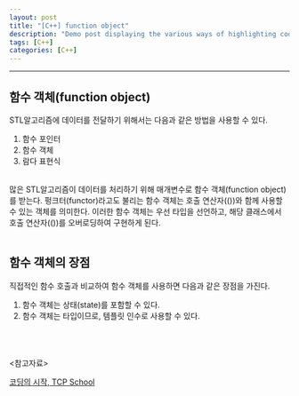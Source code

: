 ```yaml
---
layout: post
title: "[C++] function object"
description: "Demo post displaying the various ways of highlighting code in Markdown."
tags: [C++]
categories: [C++]
---
```


------------------------------------------------------------------------------------------------------------

## 함수 객체(function object)
STL알고리즘에 데이터를 전달하기 위해서는 다음과 같은 방법을 사용할 수 있다.
1. 함수 포인터
2. 함수 객체
3. 람다 표현식

<br/>
많은 STL알고리즘이 데이터를 처리하기 위해 매개변수로 함수 객체(function object)를 받는다.  
펑크터(functor)라고도 불리는 함수 객체는 호출 연산자(())와 함께 사용할 수 있는 객체를 의미한다.  
이러한 함수 객체는 우선 타입을 선언하고, 해당 클래스에서 호출 연산자(())를 오버로딩하여 구현하게 된다.  
<br/>
<br/>

## 함수 객체의 장점
직접적인 함수 호출과 비교하여 함수 객체를 사용하면 다음과 같은 장점을 가진다.  
1. 함수 객체는 상태(state)를 포함할 수 있다.
2. 함수 객체는 타입이므로, 템플릿 인수로 사용할 수 있다.
<br/>
<br/>
<br/>
<참고자료>  

[코딩의 시작, TCP School](http://tcpschool.com/cpp/cpp_intro_program)
